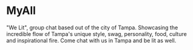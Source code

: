# MyAll
"We Lit", group chat based out of the city of Tampa. Showcasing the incredible flow of Tampa's unique style, swag, personality, food, culture and inspirational fire. Come chat with us in Tampa and be lit as well.
